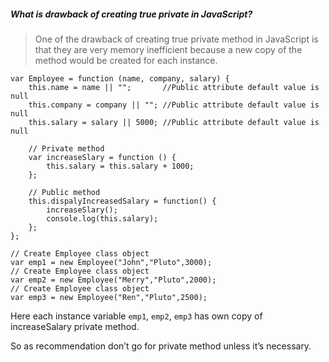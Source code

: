 ##### What is drawback of creating true private in JavaScript?

> One of the drawback of creating true private method in JavaScript is that they are very memory inefficient because a new copy of the method would be created for each instance.

```
var Employee = function (name, company, salary) {
    this.name = name || "";       //Public attribute default value is null
    this.company = company || ""; //Public attribute default value is null
    this.salary = salary || 5000; //Public attribute default value is null

    // Private method
    var increaseSlary = function () {
        this.salary = this.salary + 1000;
    };

    // Public method
    this.dispalyIncreasedSalary = function() {
        increaseSlary();
        console.log(this.salary);
    };
};

// Create Employee class object
var emp1 = new Employee("John","Pluto",3000);
// Create Employee class object
var emp2 = new Employee("Merry","Pluto",2000);
// Create Employee class object
var emp3 = new Employee("Ren","Pluto",2500);
```
Here each instance variable `emp1`, `emp2`, `emp3` has own copy of increaseSalary private method.

So as recommendation don’t go for private method unless it’s necessary.
